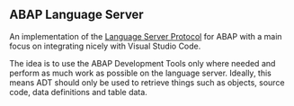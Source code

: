 ## ABAP Language Server
An implementation of the [Language Server Protocol](https://microsoft.github.io/language-server-protocol/) for ABAP with a main focus on integrating nicely with Visual Studio Code.

The idea is to use the ABAP Development Tools only where needed and perform as much work as possible on the language server. Ideally, this means ADT should only be used to retrieve things such as objects,
source code, data definitions and table data. 
